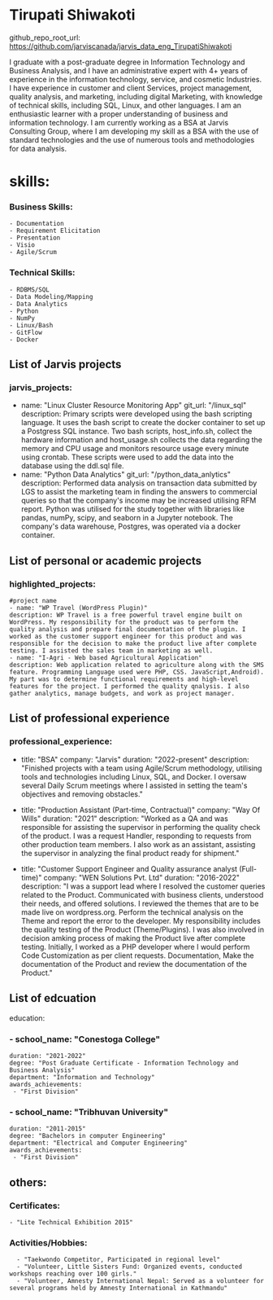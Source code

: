 
# Tirupati Shiwakoti
github_repo_root_url: https://github.com/jarviscanada/jarvis_data_eng_TirupatiShiwakoti

I graduate with a post-graduate degree in Information Technology and Business Analysis, and I have an administrative expert with 4+ years of experience in the information technology, service, and cosmetic Industries. I have experience in customer and client Services, project management, quality analysis, and marketing, including digital Marketing, with knowledge of technical skills, including SQL, Linux, and other languages. I am an enthusiastic learner with a proper understanding of business and information technology. I am currently working as a BSA at Jarvis Consulting Group, where I am developing my skill as a BSA with the use of standard technologies and the use of numerous tools and methodologies for data analysis.

# skills:
###  Business Skills:
    - Documentation
    - Requirement Elicitation
    - Presentation
    - Visio
    - Agile/Scrum
  
###  Technical Skills:
    - RDBMS/SQL
    - Data Modeling/Mapping
    - Data Analytics
    - Python
    - NumPy
    - Linux/Bash
    - GitFlow
    - Docker
## List of Jarvis projects
### jarvis_projects:
  - name: "Linux Cluster Resource Monitoring App"
    git_url: "/linux_sql"
    description: Primary scripts were developed using the bash scripting language. It uses the bash script to create the docker container to set up a Postgress SQL instance. Two bash scripts, host_info.sh, collect the hardware information and host_usage.sh collects the data regarding the memory and CPU usage and monitors resource usage every minute using crontab. These scripts were used to add the data into the database using the ddl.sql file.
  - name: "Python Data Analytics"
    git_url: "/python_data_anlytics"
    description: Performed data analysis on transaction data submitted by LGS to assist the marketing team in finding the answers to commercial queries so that the company's income may be increased utilising RFM report. Python was utilised for the study together with libraries like pandas, numPy, scipy, and seaborn in a Jupyter notebook. The company's data warehouse, Postgres, was operated via a docker container.

## List of personal or academic projects
### highlighted_projects:
    #project name
    - name: "WP Travel (WordPress Plugin)"
    description: WP Travel is a free powerful travel engine built on WordPress. My responsibility for the product was to perform the quality analysis and prepare final documentation of the plugin. I worked as the customer support engineer for this product and was responsible for the decision to make the product live after complete testing. I assisted the sales team in marketing as well.
    - name: "I-Agri - Web based Agricultural Application"
    description: Web application related to agriculture along with the SMS feature. Programming Language used were PHP, CSS. JavaScript,Android). My part was to determine functional requirements and high-level features for the project. I performed the quality qnalysis. I also gather analytics, manage budgets, and work as project manager.

## List of professional experience
### professional_experience:
  - title: "BSA"
    company: "Jarvis"
    duration: "2022-present"
    description: "Finished projects with a team using Agile/Scrum methodology, utilising tools and technologies including Linux, SQL, and Docker. I oversaw several Daily Scrum meetings where I assisted in setting the team's objectives and removing obstacles."
 
   - title: "Production Assistant (Part-time, Contractual)"
     company: "Way Of Wills"
     duration: "2021"
     description: "Worked as a QA and was responsible for assisting the supervisor in performing the quality check of the product. I was a request Handler, responding to requests from other production team members. I also work as an assistant, assisting the supervisor in analyzing the final product ready for shipment."
  
  - title: "Customer Support Engineer and Quality assurance analyst (Full-time)"
    company: "WEN Solutions Pvt. Ltd"
    duration: "2016-2022"
    description: "I was a support lead where I resolved the customer queries related to the Product. Communicated with business clients, understood their needs, and offered solutions. I reviewed the themes that are to be made live on wordpress.org. Perform the technical analysis on the Theme and report the error to the developer. My responsibility includes the quality testing of the Product (Theme/Plugins). I was also involved in decision amking process of making the Product live after complete testing. Initially, I worked as a PHP developer where I would perform Code Customization as per client requests. Documentation, Make the documentation of the Product and review the documentation of the Product."
  
## List of edcuation

education: 
###  - school_name: "Conestoga College"
    duration: "2021-2022"
    degree: "Post Graduate Certificate - Information Technology and Business Analysis"
    department: "Information and Technology"
    awards_achievements:
     - "First Division"
     
###  - school_name: "Tribhuvan University"
    duration: "2011-2015"
    degree: "Bachelors in computer Engineering"
    department: "Electrical and Computer Engineering"
    awards_achievements:
     - "First Division"

## others:
###  Certificates:
    - "Lite Technical Exhibition 2015"
      
###  Activities/Hobbies:
      - "Taekwondo Competitor, Participated in regional level"
      - "Volunteer, Little Sisters Fund: Organized events, conducted workshops reaching over 100 girls."
      - "Volunteer, Amnesty International Nepal: Served as a volunteer for several programs held by Amnesty International in Kathmandu"
